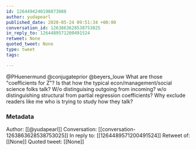```yaml
---
id: 1264494240198873088
author: yudapearl
published_date: 2020-05-24 09:51:34 +00:00
conversation_id: 1263863628538753025
in_reply_to: 1264489571200491524
retweet: None
quoted_tweet: None
type: tweet
tags:

---
```


@PHuenermund @conjugateprior @beyers_louw What are those "coefficients for Z"? Is that how the typical econ/management/social science folks talk? W/o distinguising outgoing from incoming? w/o distinguishing structural from partial regression coefficients? Why exclude readers like me who is trying to study how they talk?

### Metadata

Author: [[@yudapearl]]
Conversation: [[conversation-1263863628538753025]]
In reply to: [[1264489571200491524]]
Retweet of: [[None]]
Quoted tweet: [[None]]
